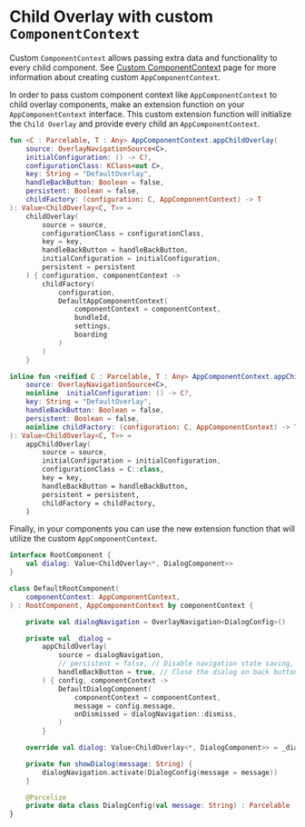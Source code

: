 # Child Overlay with custom `ComponentContext`

Custom `ComponentContext` allows passing extra data and functionality to every child component. See [Custom ComponentContext](../../component/custom-component-context.md) page for more information about creating custom `AppComponentContext`.

In order to pass custom component context like `AppComponentContext` to child overlay components, make an extension function on your `AppComponentContext` interface. This custom extension function will initialize the `Child Overlay` and provide every child an `AppComponentContext`.

```kotlin
fun <C : Parcelable, T : Any> AppComponentContext.appChildOverlay(
    source: OverlayNavigationSource<C>,
    initialConfiguration: () -> C?,
    configurationClass: KClass<out C>,
    key: String = "DefaultOverlay",
    handleBackButton: Boolean = false,
    persistent: Boolean = false,
    childFactory: (configuration: C, AppComponentContext) -> T
): Value<ChildOverlay<C, T>> =
    childOverlay(
        source = source,
        configurationClass = configurationClass,
        key = key,
        handleBackButton = handleBackButton,
        initialConfiguration = initialConfiguration,
        persistent = persistent
    ) { configuration, componentContext ->
        childFactory(
            configuration,
            DefaultAppComponentContext(
                componentContext = componentContext,
                bundleId,
                settings,
                boarding
            )
        )
    }

inline fun <reified C : Parcelable, T : Any> AppComponentContext.appChildStack(
    source: OverlayNavigationSource<C>,
    noinline  initialConfiguration: () -> C?,
    key: String = "DefaultOverlay",
    handleBackButton: Boolean = false,
    persistent: Boolean = false,
    noinline childFactory: (configuration: C, AppComponentContext) -> T
): Value<ChildOverlay<C, T>> =
    appChildOverlay(
        source = source,
        initialConfiguration = initialConfiguration,
        configurationClass = C::class,
        key = key,
        handleBackButton = handleBackButton,
        persistent = persistent,
        childFactory = childFactory,
    )
```

Finally, in your components you can use the new extension function that will utilize the custom `AppComponentContext`.

```kotlin
interface RootComponent {
    val dialog: Value<ChildOverlay<*, DialogComponent>>
}

class DefaultRootComponent(
    componentContext: AppComponentContext,
) : RootComponent, AppComponentContext by componentContext {

    private val dialogNavigation = OverlayNavigation<DialogConfig>()

    private val _dialog =
        appChildOverlay(
            source = dialogNavigation,
            // persistent = false, // Disable navigation state saving, if needed
            handleBackButton = true, // Close the dialog on back button press
        ) { config, componentContext ->
            DefaultDialogComponent(
                componentContext = componentContext,
                message = config.message,
                onDismissed = dialogNavigation::dismiss,
            )
        }

    override val dialog: Value<ChildOverlay<*, DialogComponent>> = _dialog

    private fun showDialog(message: String) {
        dialogNavigation.activate(DialogConfig(message = message))
    }

    @Parcelize
    private data class DialogConfig(val message: String) : Parcelable
}
```
